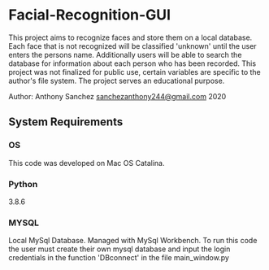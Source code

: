 # Facial-Recognition-GUI
This project aims to recognize faces and store them on a local database. Each face that is not recognized will be classified 'unknown' until the user enters the persons name. Additionally users will be able to search the database  for information about each person who has been recorded. This project was not finalized for public use, certain variables are specific to the author's file system. The project serves an educational purpose.  

Author: Anthony Sanchez 
sanchezanthony244@gmail.com 
2020 

## System Requirements
### OS
This code was developed on Mac OS Catalina.
### Python 
3.8.6 
### MYSQL
Local MySql Database. Managed with MySql Workbench.
To run this code the user must create their own mysql database and input the login credentials in the function 'DBconnect' in the file main_window.py

